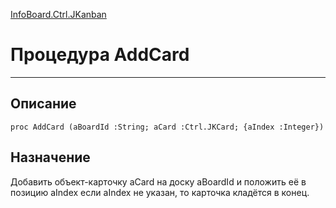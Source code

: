 ﻿---
Link: InfoBoard.Ctrl.JKanban.@AddCard
---

<!---  Навигация
[Имя проекта](#) :
-->
[InfoBoard.Ctrl.JKanban](Default)

# Процедура AddCard
---

## Описание

    proc AddCard (aBoardId :String; aCard :Ctrl.JKCard; {aIndex :Integer})

<!--
## Аргументы{#Args}

### Аргумент1

Описание аргумента 1
-->

## Назначение

Добавить объект-карточку aCard на доску aBoardId и положить её в позицию aIndex если aIndex не указан, то карточка кладётся в конец.

<!--
## Пример

    AddCard...
-->

